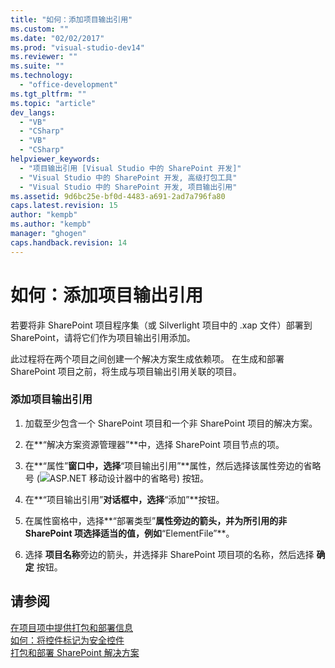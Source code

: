 ```yaml
---
title: "如何：添加项目输出引用"
ms.custom: ""
ms.date: "02/02/2017"
ms.prod: "visual-studio-dev14"
ms.reviewer: ""
ms.suite: ""
ms.technology: 
  - "office-development"
ms.tgt_pltfrm: ""
ms.topic: "article"
dev_langs: 
  - "VB"
  - "CSharp"
  - "VB"
  - "CSharp"
helpviewer_keywords: 
  - "项目输出引用 [Visual Studio 中的 SharePoint 开发]"
  - "Visual Studio 中的 SharePoint 开发, 高级打包工具"
  - "Visual Studio 中的 SharePoint 开发, 项目输出引用"
ms.assetid: 9d6bc25e-bf0d-4483-a691-2ad7a796fa80
caps.latest.revision: 15
author: "kempb"
ms.author: "kempb"
manager: "ghogen"
caps.handback.revision: 14
---
```

# 如何：添加项目输出引用
  若要将非 SharePoint 项目程序集（或 Silverlight 项目中的 .xap 文件）部署到 SharePoint，请将它们作为项目输出引用添加。  
  
 此过程将在两个项目之间创建一个解决方案生成依赖项。  在生成和部署 SharePoint 项目之前，将生成与项目输出引用关联的项目。  
  
### 添加项目输出引用  
  
1.  加载至少包含一个 SharePoint 项目和一个非 SharePoint 项目的解决方案。  
  
2.  在**“解决方案资源管理器”**中，选择 SharePoint 项目节点的项。  
  
3.  在**“属性”**窗口中，选择**“项目输出引用”**属性，然后选择该属性旁边的省略号 \(![ASP.NET 移动设计器中的省略号](~/sharepoint/media/mwellipsis.gif "ASP.NET 移动设计器中的省略号")\) 按钮。  
  
4.  在**“项目输出引用”**对话框中，选择**“添加”**按钮。  
  
5.  在属性窗格中，选择**“部署类型”**属性旁边的箭头，并为所引用的非 SharePoint 项选择适当的值，例如**“ElementFile”**。  
  
6.  选择 **项目名称**旁边的箭头，并选择非 SharePoint 项目项的名称，然后选择 **确定** 按钮。  
  
## 请参阅  
 [在项目项中提供打包和部署信息](../sharepoint/providing-packaging-and-deployment-information-in-project-items.md)   
 [如何：将控件标记为安全控件](../sharepoint/how-to-mark-controls-as-safe-controls.md)   
 [打包和部署 SharePoint 解决方案](../sharepoint/packaging-and-deploying-sharepoint-solutions.md)  
  
  